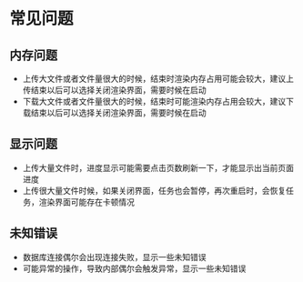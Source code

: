 # 常见问题

## 内存问题
   - 上传大文件或者文件量很大的时候，结束时渲染内存占用可能会较大，建议上传结束以后可以选择关闭渲染界面，需要时候在启动
   - 下载大文件或者文件量很大的时候，结束时可能渲染内存占用会较大，建议下载结束以后可以选择关闭渲染界面，需要时候在启动
## 显示问题
   - 上传大量文件时，进度显示可能需要点击页数刷新一下，才能显示出当前页面进度
   - 上传很大量文件时候，如果关闭界面，任务也会暂停，再次重启时，会恢复任务，渲染界面可能存在卡顿情况
## 未知错误
   - 数据库连接偶尔会出现连接失败，显示一些未知错误
   - 可能异常的操作，导致内部偶尔会触发异常，显示一些未知错误

 